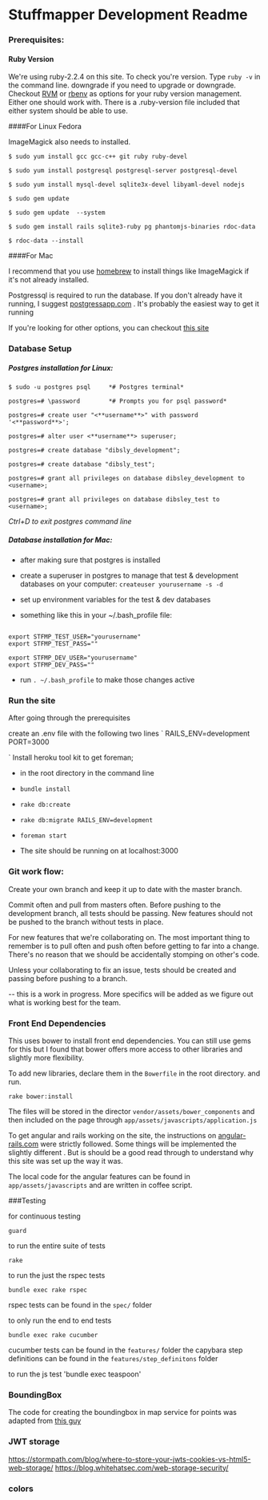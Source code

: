 # Stuffmapper Development Readme




### Prerequisites:


#### Ruby Version


We're using ruby-2.2.4 on this site. To check you're version. Type `ruby -v` in the command line.
downgrade
if you need to upgrade or downgrade. Checkout [RVM](https://rvm.io/) or [rbenv](https://github.com/sstephenson/rbenv) as options for your ruby version management. Either one should work with. There is a .ruby-version file included that either system should be able to use.



####For Linux Fedora


ImageMagick also needs to installed.



```
$ sudo yum install gcc gcc-c++ git ruby ruby-devel

$ sudo yum install postgresql postgresql-server postgresql-devel

$ sudo yum install mysql-devel sqlite3x-devel libyaml-devel nodejs

$ sudo gem update

$ sudo gem update  --system

$ sudo gem install rails sqlite3-ruby pg phantomjs-binaries rdoc-data

$ rdoc-data --install

```



####For Mac

I recommend that you use [homebrew](http://brew.sh/) to install things like ImageMagick if it's not already installed.

Postgressql is required to run the database. If you don't already have it running, I suggest [postgressapp.com](http://postgresapp.com/) . It's probably the easiest way to get it running

If you're looking for other options, you can checkout [this site](http://www.gotealeaf.com/blog/how-to-install-postgresql-on-a-mac)



### Database Setup

##### Postgres installation for Linux:

```
$ sudo -u postgres psql		*# Postgres terminal*

postgres=# \password		*# Prompts you for psql password*

postgres=# create user "<**username**>" with password '<**password**>';

postgres=# alter user <**username**> superuser;

postgres=# create database "dibsly_development";

postgres=# create database "dibsly_test";

postgres=# grant all privileges on database dibsley_development to <username>;

postgres=# grant all privileges on database dibsley_test to <username>;
```

*Ctrl+D to exit postgres command line*

#####  Database installation for Mac:
  - after making sure that postgres is installed

  - create a superuser in postgres to manage that test & development databases on your computer:
  `createuser yourusername -s -d`

  - set up environment variables for the test & dev databases

  - something like this in your ~/.bash_profile file:

```

export STFMP_TEST_USER="yourusername"
export STFMP_TEST_PASS=""

export STFMP_DEV_USER="yourusername"
export STFMP_DEV_PASS=""

```
 - run `. ~/.bash_profile` to make those changes active



### Run the site

After going through the prerequisites



create an .env file with the following two lines
`
RAILS_ENV=development
PORT=3000

`
Install heroku tool kit to get foreman;

- in the root directory in the command line
- `bundle install`
- `rake db:create `
- `rake db:migrate RAILS_ENV=development`
- `foreman start`

- The site should be running on at localhost:3000



### Git work flow:

Create your own branch and keep it up to date with the master branch.

Commit often and pull from masters often. Before pushing to the development branch, all tests should be passing. New features should not be pushed to the branch without tests in place.  

For new features that we're collaborating on. The most important thing to remember is to pull often and push often before getting to far into a change. There's no reason that we should be accidentally stomping on other's code.

Unless your collaborating to fix an issue, tests should be created and passing before pushing to a branch.

-- this is a work in progress. More specifics will be added as we figure out what is working best for the team.




### Front End Dependencies

This uses bower to install front end dependencies. You can still use gems for this but I found that bower offers more access to other libraries and slightly more flexibility.

To add new libraries, declare them in the `Bowerfile` in the root directory. and run.

 	rake bower:install

 The files will be stored in the director `vendor/assets/bower_components` and then included on the page through `app/assets/javascripts/application.js`

To get angular and rails working on the site, the instructions on [angular-rails.com](http://www.angular-rails.com) were strictly followed. Some things will be implemented the slightly different . But is should be a good read through to understand why this site was set up the way it was.




The local code for the angular features can be found in `app/assets/javascripts` and are written in coffee script.




###Testing

  for continuous testing

  `guard`

  to run the entire suite of tests

  `rake`

  to run the just the rspec tests

  `bundle exec rake rspec`

 rspec tests can be found in the `spec/` folder

  to only run the end to end tests

  `bundle exec rake cucumber`

  cucumber tests can be found in the `features/` folder
  the capybara step definitions can be found in the `features/step_definitons` folder

 to run the js test
 'bundle exec teaspoon'



### BoundingBox

The code for creating the boundingbox in map service for points was adapted from
[this guy](http://www.movable-type.co.uk/scripts/latlong.html)

### JWT storage

https://stormpath.com/blog/where-to-store-your-jwts-cookies-vs-html5-web-storage/
https://blog.whitehatsec.com/web-storage-security/

### colors
